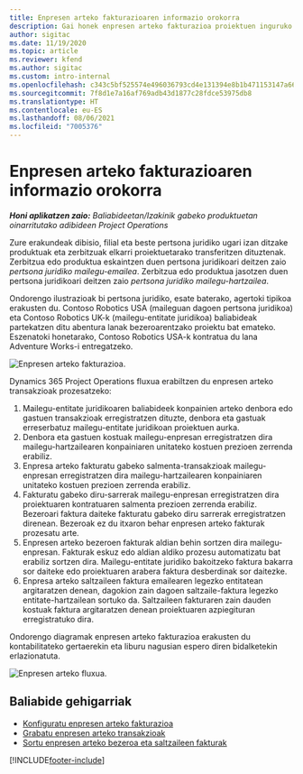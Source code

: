 ```yaml
---
title: Enpresen arteko fakturazioaren informazio orokorra
description: Gai honek enpresen arteko fakturazioa proiektuen inguruko informazioa eta adibideak eskaintzen ditu.
author: sigitac
ms.date: 11/19/2020
ms.topic: article
ms.reviewer: kfend
ms.author: sigitac
ms.custom: intro-internal
ms.openlocfilehash: c343c5bf525574e496036793cd4e131394e8b1b471153147a66cfebe1acf3fce
ms.sourcegitcommit: 7f8d1e7a16af769adb43d1877c28fdce53975db8
ms.translationtype: HT
ms.contentlocale: eu-ES
ms.lasthandoff: 08/06/2021
ms.locfileid: "7005376"
---
```

# <a name="intercompany-invoicing-overview"></a>Enpresen arteko fakturazioaren informazio orokorra

_**Honi aplikatzen zaio:** Baliabideetan/Izakinik gabeko produktuetan oinarritutako adibideen Project Operations_

Zure erakundeak dibisio, filial eta beste pertsona juridiko ugari izan ditzake produktuak eta zerbitzuak elkarri proiektuetarako transferitzen dituztenak. Zerbitzua edo produktua eskaintzen duen pertsona juridikoari deitzen zaio *pertsona juridiko mailegu-emailea*. Zerbitzua edo produktua jasotzen duen pertsona juridikoari deitzen zaio *pertsona juridiko mailegu-hartzailea*.

Ondorengo ilustrazioak bi pertsona juridiko, esate baterako, agertoki tipikoa erakusten du. Contoso Robotics USA (maileguan dagoen pertsona juridikoa) eta Contoso Robotics UK-k (mailegu-entitate juridikoa) baliabideak partekatzen ditu abentura lanak bezeroarentzako proiektu bat emateko. Eszenatoki honetarako, Contoso Robotics USA-k kontratua du lana Adventure Works-i entregatzeko.

![Enpresen arteko fakturazioa.](./media/IntercompanyScenario.png) 

Dynamics 365 Project Operations fluxua erabiltzen du enpresen arteko transakzioak prozesatzeko:

1. Mailegu-entitate juridikoaren baliabideek konpainien arteko denbora edo gastuen transakzioak erregistratzen dituzte, denbora eta gastuak erreserbatuz mailegu-entitate juridikoan proiektuen aurka.
2. Denbora eta gastuen kostuak mailegu-enpresan erregistratzen dira mailegu-hartzailearen konpainiaren unitateko kostuen prezioen zerrenda erabiliz.
3. Enpresa arteko fakturatu gabeko salmenta-transakzioak mailegu-enpresan erregistratzen dira mailegu-hartzailearen konpainiaren unitateko kostuen prezioen zerrenda erabiliz.
4. Fakturatu gabeko diru-sarrerak mailegu-enpresan erregistratzen dira proiektuaren kontratuaren salmenta prezioen zerrenda erabiliz. Bezeroari faktura daiteke fakturatu gabeko diru sarrerak erregistratzen direnean. Bezeroak ez du itxaron behar enpresen arteko fakturak prozesatu arte.
5. Enpresen arteko bezeroen fakturak aldian behin sortzen dira mailegu-enpresan. Fakturak eskuz edo aldian aldiko prozesu automatizatu bat erabiliz sortzen dira. Mailegu-entitate juridiko bakoitzeko faktura bakarra sor daiteke edo proiektuaren arabera faktura desberdinak sor daitezke.
6. Enpresa arteko saltzaileen faktura emailearen legezko entitatean argitaratzen denean, dagokion zain dagoen saltzaile-faktura legezko entitate-hartzailean sortuko da. Saltzaileen fakturaren zain dauden kostuak faktura argitaratzen denean proiektuaren azpiegituran erregistratuko dira.

Ondorengo diagramak enpresen arteko fakturazioa erakusten du kontabilitateko gertaerekin eta liburu nagusian espero diren bidalketekin erlazionatuta.

![Enpresen arteko fluxua.](./media/IntercompanyFlow.png)

## <a name="additional-resources"></a>Baliabide gehigarriak

- [Konfiguratu enpresen arteko fakturazioa](configure-intercompany-invoicing.md)
- [Grabatu enpresen arteko transakzioak](create-intercompany-transactions.md)
- [Sortu enpresen arteko bezeroa eta saltzaileen fakturak](create-intercompany-customer-vendor-invoices.md)


[!INCLUDE[footer-include](../includes/footer-banner.md)]